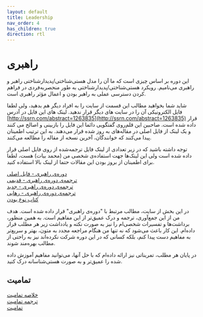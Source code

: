 ```yaml
---
layout: default
title: Leadership
nav_order: 4
has_children: true
direction: rtl
---
```


# راهبری
این دوره بر اساس چیزی است که ما آن را مدل هستی‌شناختی/پدیدارشناختی راهبر و راهبری می‌نامیم. رویکرد
هستی‌شناختی/پدیدارشناختی به طور منحصربه‌فردی در فراهم کردن دسترسی عملی به راهبر بودن و اعمال مؤثر راهبری است.

 شاید شما بخواهید مطالب این قسمت از سایت را به افراد دیگر هم بدهید، ولی لطفا فایل الکترونیکی آن را در سایت های دیگر قرار ندهید.
لینک های این فایل در آدرس [http://ssrn.com/abstract=1263835](http://ssrn.com/abstract=1263835) قرار داده شده است. صاحبین این قلم‌روی گفتگویی دائما این فایل را بازبینی و اصالح می
کنند و یک لینک از فایل اصلی در مقاله‌های به روز شده قرار می‌دهند. به این ترتیب اطمینان پیدا می‌کنند که خوانندگان، آخرین نسخه از
مقاله را مطالعه می‌کنند.

توجه داشته باشید که در زیر تعدادی از لینک فایل ترجمه‌شده از روی فایل اصلی قرار داده شده است ولی این لینک‌ها جهت استفاده‌ی شخصی من (محمد بیات) هست، لطفا برای اطمینان از بروز بودن این مقالات حتما از لینک بالا استفاده کنید.

[دوره‌ی راهبری - فایل اصلی](/assets/SSRN-id1263835.pdf)\
[ترجمه‌ی دوره‌ی راهبری - قدیمی](/assets/SSRN-id3081564.pdf)\
[ترجمه‌ی دوره‌ی راهبری - جدید](/assets/Leadership-majid-2023-05.pdf)\
[ترجمه‌ی دوره‌ی راهبری - رهایی](/assets/Free-to-Be-and-Effective-Action.pdf)\
[کتاب نوع بودن](/assets/speaking-being-werner-erhard-martin-heidegger.pdf)

در این بخش از سایت، مطالب مرتبط با "دوره‌ی راهبری" قرار داده شده است. هدف من از این جمع‌آوری، ترجمه و درک عمیق‌تر از این مفاهیم است. به همین منظور، برداشت‌ها و تفسیرات شخصی‌ام را نیز به صورت نکته و یادداشت زیر هر مطلب قرار داده‌ام. این کار باعث می‌شود که نه تنها من هنگام مراجعه مجدد به متون، بهتر و سریع‌تر به مفاهیم دست پیدا کنم، بلکه کسانی که در این دوره شرکت نکرده‌اند نیز به راحتی از مطالب بهره‌مند شوند.

در پایان هر مطلب، تمریناتی نیز ارائه داده‌ام که با حل آنها، می‌توانید مفاهیم آموزش داده شده را عمیق‌تر و به صورت هستی‌شناسانه درک کنید.

## تمامیت

[خلاصه تمامیت](/assets/SSRN-id1511274.pdf)\
[ترجمه تمامیت](/assets/integrity.pdf)\
[تمامیت](/assets/SSRN-id920625.pdf)


